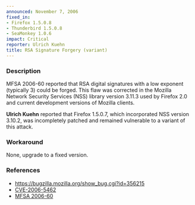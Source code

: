 ```yaml
---
announced: November 7, 2006
fixed_in:
- Firefox 1.5.0.8
- Thunderbird 1.5.0.8
- SeaMonkey 1.0.6
impact: Critical
reporter: Ulrich Kuehn
title: RSA Signature Forgery (variant)
---
```


<h3>Description</h3>

<p>MFSA 2006-60 reported that RSA digital signatures with a low exponent
(typically 3) could be forged. This flaw was corrected in the
Mozilla Network Security Services (NSS) library version 3.11.3 used
by Firefox 2.0 and current development versions of Mozilla clients.</p>

<p><b>Ulrich Kuehn</b> reported that Firefox 1.5.0.7, which incorporated
NSS version 3.10.2, was incompletely patched and remained vulnerable
to a variant of this attack.</p>

<h3>Workaround</h3>

<p>None, upgrade to a fixed version.</p>

<h3>References</h3>

<ul>
<li><a href="https://bugzilla.mozilla.org/show_bug.cgi?id=356215">
https://bugzilla.mozilla.org/show_bug.cgi?id=356215</a></li>
<li><a class="ex-ref" href="http://nvd.nist.gov/nvd.cfm?cvename=CVE-2006-5462">
CVE-2006-5462</a></li>
<li><a href="http://www.mozilla.org/security/announce/2006/msfa2006-60.html">
MFSA 2006-60</a></li>
</ul>



